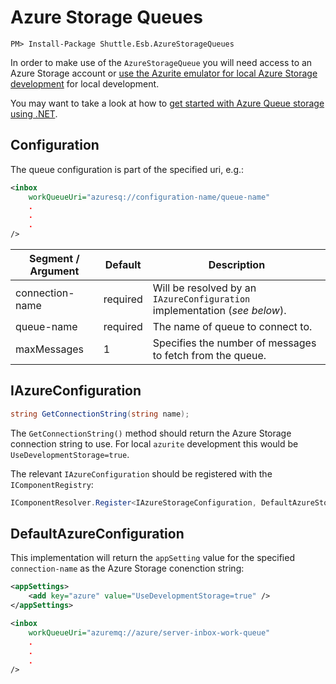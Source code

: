 # Azure Storage Queues

```
PM> Install-Package Shuttle.Esb.AzureStorageQueues
```

In order to make use of the `AzureStorageQueue` you will need access to an Azure Storage account or [use the Azurite emulator for local Azure Storage development](https://docs.microsoft.com/en-us/azure/storage/common/storage-use-azurite) for local development.

You may want to take a look at how to [get started with Azure Queue storage using .NET](https://docs.microsoft.com/en-us/azure/storage/queues/storage-dotnet-how-to-use-queues?tabs=dotnet).

## Configuration

The queue configuration is part of the specified uri, e.g.:

``` xml
<inbox
    workQueueUri="azuresq://configuration-name/queue-name"
    .
    .
    .
/>
```

| Segment / Argument | Default | Description |
| --- | --- | --- | 
| connection-name | required | Will be resolved by an `IAzureConfiguration` implementation (*see below*). |
| queue-name | required | The name of queue to connect to. |
| maxMessages | 1 | Specifies the number of messages to fetch from the queue. |

## IAzureConfiguration

```c#
string GetConnectionString(string name);
```

The `GetConnectionString()` method should return the Azure Storage connection string to use.  For local `azurite` development this would be `UseDevelopmentStorage=true`.

The relevant `IAzureConfiguration` should be registered with the `IComponentRegistry`:

```c#
IComponentResolver.Register<IAzureStorageConfiguration, DefaultAzureStorageConfiguration>;
```

## DefaultAzureConfiguration

This implementation will return the `appSetting` value for the specified `connection-name` as the Azure Storage conenction string:

```xml
<appSettings>
    <add key="azure" value="UseDevelopmentStorage=true" />
</appSettings>

<inbox
    workQueueUri="azuremq://azure/server-inbox-work-queue"
    .
    .
    .
/>
```
